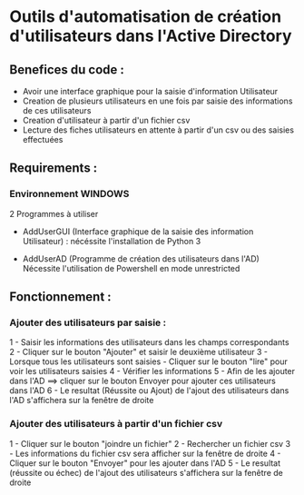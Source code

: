 # Outils d'automatisation de création d'utilisateurs dans l'Active Directory

## Benefices du code :

- Avoir une interface graphique pour la saisie d'information Utilisateur
- Creation de plusieurs utilisateurs en une fois par saisie des informations de ces utilisateurs
- Creation d'utilisateur à partir d'un fichier csv
- Lecture des fiches utilisateurs en attente à partir d'un csv ou des saisies effectuées

## Requirements :

### Environnement WINDOWS

2 Programmes à utiliser
- AddUserGUI (Interface graphique de la saisie des information Utilisateur) :
nécéssite l'installation de Python 3

- AddUserAD (Programme de création des utilisateurs dans l'AD)
Nécessite l'utilisation de Powershell en mode unrestricted

## Fonctionnement :

### Ajouter des utilisateurs par saisie :

1 - Saisir les informations des utilisateurs dans les champs correspondants
2 - Cliquer sur le bouton "Ajouter" et saisir le deuxième utilisateur
3 - Lorsque tous les utilisateurs sont saisies - Cliquer sur le bouton "lire" pour voir les utilisateurs saisies
4 - Vérifier les informations
5 - Afin de les ajouter dans l'AD ==> cliquer sur le bouton Envoyer pour ajouter ces utilisateurs dans l'AD
6 - Le resultat (Réussite ou Ajout) de l'ajout des utilisateurs dans l'AD s'affichera sur la fenêtre de droite 

### Ajouter des utilisateurs à partir d'un fichier csv

1 - Cliquer sur le bouton "joindre un fichier"
2 - Rechercher un fichier csv
3 - Les informations du fichier csv sera afficher sur la fenêtre de droite
4 - Cliquer sur le bouton "Envoyer" pour les ajouter dans l'AD
5 - Le resultat (réussite ou échec) de l'ajout des utilisateurs s'affichera sur la fenêtre de droite



